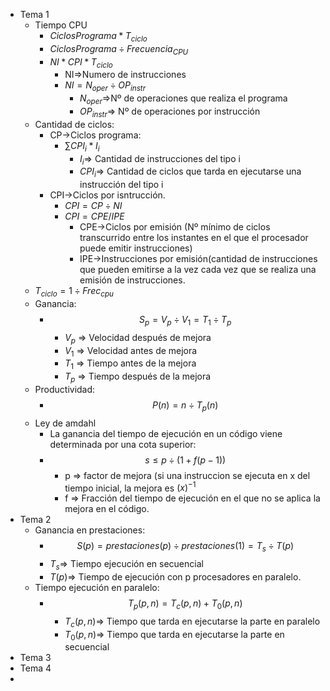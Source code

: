 - Tema 1
    - Tiempo CPU
        - $CiclosPrograma * T_{ciclo}$ 
        - $CiclosPrograma \div Frecuencia_{CPU}$
        - $NI*CPI*T_{ciclo}$ 
            - NI⇒Numero de instrucciones
            - $NI=N_{oper} \div OP_{instr}$
                - $N_{oper}$⇒Nº de operaciones que realiza el programa
                - $OP_{instr}$⇒ Nº de operaciones por instrucción 
    - Cantidad de ciclos:
        - CP→Ciclos programa:
            - $\sum CPI_i * I_i$  
                - $I_i$⇒ Cantidad de instrucciones del tipo i
                - $CPI_i$⇒ Cantidad de ciclos que tarda en ejecutarse una instrucción del tipo i 
        - CPI→Ciclos por isntrucción.
            - $CPI=CP \div NI$ 
            - $CPI=CPE/IPE$
                - CPE→Ciclos por emisión (Nº mínimo de ciclos transcurrido entre los instantes en el que el procesador puede emitir instrucciones)
                - IPE→Instrucciones por emisión(cantidad de instrucciones que pueden emitirse a la vez cada vez que se realiza una emisión de instrucciones.
    - $T_{ciclo}=1\div Frec_{cpu}$  
    - Ganancia:
        - $$S_p=V_p\div V_1 = T_1 \div T_p$$ 
            - $V_p$  ⇒ Velocidad después de mejora
            - $V_1$ ⇒ Velocidad antes de mejora
            - $T_1$ ⇒ Tiempo antes de la mejora
            - $T_p$ ⇒ Tiempo después de la mejora
    - Productividad:
        - $$P(n)=n\div T_p(n)$$
    - Ley de amdahl
        - La ganancia del tiempo de ejecución en un código viene determinada por una cota superior:
        - $$s \leq p \div (1+f(p-1))$$
            - p ⇒ factor de mejora (si una instruccion se ejecuta en x del tiempo inicial, la mejora es $(x)^{-1}$
            - f ⇒ Fracción del tiempo de ejecución en el que no se aplica la mejora en el código.
- Tema 2 
    - Ganancia en prestaciones:
        - $$S(p)=prestaciones(p) \div prestaciones(1) = T_s \div T(p)$$ 
        - $T_s$⇒ Tiempo ejecución en secuencial
        - $T(p)$⇒ Tiempo de ejecución con p procesadores en paralelo. 
    - Tiempo ejecución en paralelo:
        - $$T_p(p,n)=T_c(p,n)+T_0(p,n)$$
            - $T_c(p,n)$⇒ Tiempo que tarda en ejecutarse la parte en paralelo
            - $T_0(p,n)$⇒ Tiempo que tarda en ejecutarse la parte en secuencial 
- Tema 3
- Tema 4 
- 
